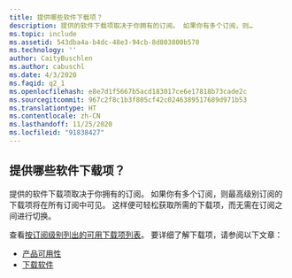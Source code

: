 ```yaml
---
title: 提供哪些软件下载项？
description: 提供的软件下载项取决于你拥有的订阅。 如果你有多个订阅，则…
ms.topic: include
ms.assetid: 543dba4a-b4dc-48e3-94cb-8d803800b570
ms.technology: ''
author: CaityBuschlen
ms.author: cabuschl
ms.date: 4/3/2020
ms.faqid: q2_1
ms.openlocfilehash: e8e7d1f5667b5acd183017ce6e17818b73cade2c
ms.sourcegitcommit: 967c2f8c1b3f805cf42c0246389517689d971b53
ms.translationtype: HT
ms.contentlocale: zh-CN
ms.lasthandoff: 11/25/2020
ms.locfileid: "91838427"
---
```

## <a name="what-software-downloads-are-available"></a>提供哪些软件下载项？

提供的软件下载项取决于你拥有的订阅。 如果你有多个订阅，则最高级别订阅的下载项将在所有订阅中可见。 这样便可轻松获取所需的下载项，而无需在订阅之间进行切换。

查看[按订阅级别列出的可用下载项列表](https://download.microsoft.com/download/1/5/4/15454442-CF17-47B9-A65D-DF84EF88511B/Visual_Studio_by_Subscription_Level.xlsx)。 要详细了解下载项，请参阅以下文章：

- [产品可用性](https://docs.microsoft.com/visualstudio/subscriptions/product-availability)
- [下载软件](https://docs.microsoft.com/visualstudio/subscriptions/download-software)
